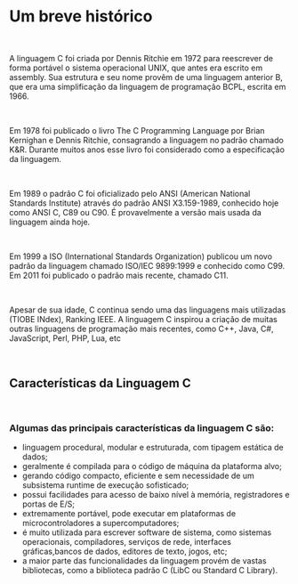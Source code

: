  # Um breve histórico
	
<br />

 A linguagem C foi criada por Dennis Ritchie em 1972 para reescrever de forma portável o sistema operacional UNIX, que antes era escrito em assembly. Sua estrutura e seu nome provêm de uma linguagem anterior B, que era uma simplificação da linguagem de programação BCPL, escrita em 1966.
 
 <br />
 
 Em 1978 foi publicado o livro The C Programming Language por Brian Kernighan e Dennis Ritchie, consagrando a linguagem no padrão chamado K&R. Durante muitos anos esse livro foi considerado como a especificação da linguagem.
 
<br />

Em 1989 o padrão C foi oficializado pelo ANSI (American National Standards Institute) através do padrão ANSI X3.159-1989, conhecido hoje como ANSI C, C89 ou C90. É provavelmente a versão mais usada da linguagem ainda hoje.

<br />

Em 1999 a ISO (International Standards Organization) publicou um novo padrão da linguagem chamado ISO/IEC 9899:1999 e conhecido como C99. Em 2011 foi publicado o padrão mais recente, chamado C11.

<br />

Apesar de sua idade, C continua sendo uma das linguagens mais utilizadas (TIOBE INdex), Ranking IEEE. A linguagem C inspirou a criação de muitas outras linguagens de programação mais recentes, como C++, Java, C#, JavaScript, Perl, PHP, Lua, etc

<br />

## Características da Linguagem C

<br />

### Algumas das principais características da linguagem C são:

* linguagem procedural, modular e estruturada, com tipagem estática de dados;
* geralmente é compilada para o código de máquina da plataforma alvo;
* gerando código compacto, eficiente e sem necessidade de um subsistema runtime de execução sofisticado;
* possui facilidades para acesso de baixo nível à memória, registradores e portas de E/S;
* extremamente portável, pode executar em plataformas de microcontroladores a supercomputadores;
* é muito utilizada para escrever software de sistema, como sistemas operacionais, compiladores, serviços de rede, interfaces gráficas,bancos de dados, editores de texto, jogos, etc;
* a maior parte das funcionalidades da linguagem provém de vastas bibliotecas, como a biblioteca padrão C (LibC ou Standard C Library).